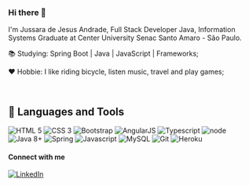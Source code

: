 ### Hi there 👋
I'm Jussara de Jesus Andrade, Full Stack Developer Java, Information Systems Graduate at Center University Senac Santo Amaro - São Paulo.

<p>📚 Studying: Spring Boot | Java | JavaScript | Frameworks;</p>
<p>❤ Hobbie: I like riding bicycle, listen music, travel and play games; </p>	
 
<br>

<div>

## 🚀 Languages and Tools
 
<img src="https://img.icons8.com/color/48/000000/html-5.png" title="HTML 5" />
<img src="https://img.icons8.com/color/48/000000/css3.png" title="CSS 3" />
<img src="https://img.icons8.com/color/48/000000/bootstrap.png" title="Bootstrap" />
<img src="https://img.icons8.com/color/48/000000/angularjs.png" title="AngularJS" />
<img src="https://img.icons8.com/color/48/000000/typescript.png" title="Typescript" />
<img src="https://img.icons8.com/color/48/000000/nodejs.png" title="node" />
<img src="https://img.icons8.com/color/48/000000/java-coffee-cup-logo.png" title="Java 8+" />
<img src="https://img.icons8.com/color/48/000000/spring-logo.png" title="Spring" />
<img src="https://img.icons8.com/color/48/000000/javascript.png" title="Javascript" />
<img src="https://img.icons8.com/metro/48/000000/mysql.png" title="MySQL" />
<img src="https://img.icons8.com/color/48/000000/git.png" title="Git" />
<img src="https://img.icons8.com/color/48/000000/heroku.png" title="Heroku" />
</div>


#### Connect with me
<div>			
<a href="https://www.linkedin.com/in/jussara-andrade-731731142/" rel="nofollow" target="_blank">
  <img src="https://img.shields.io/badge/LinkedIn-0077B5?style=for-the-badge&logo=linkedin&logoColor=white" title="LinkedIn" style="max-width:100%;">
</a>













